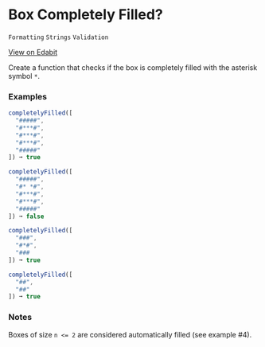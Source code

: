 # Box Completely Filled?

`Formatting` `Strings` `Validation`

[View on Edabit](https://edabit.com/challenge/TwxkHyzwiZyHhcTgu)

Create a function that checks if the box is completely filled with the asterisk symbol `*`.

### Examples

```js
completelyFilled([
  "#####",
  "#***#",
  "#***#",
  "#***#",
  "#####"
]) ➞ true

completelyFilled([
  "#####",
  "#* *#",
  "#***#",
  "#***#",
  "#####"
]) ➞ false

completelyFilled([
  "###",
  "#*#",
  "###
]) ➞ true

completelyFilled([
  "##",
  "##"
]) ➞ true
```

### Notes

Boxes of size `n <= 2` are considered automatically filled (see example #4).

